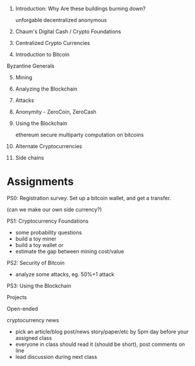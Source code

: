 1. Introduction: Why Are these buildings burning down?

   unforgable
   decentralized
   anonymous

2. Chaum's Digital Cash / Crypto Foundations

3. Centralized Crypto Currencies 

4. Introduction to Bitcoin 

Byzantine Generals

5. Mining

6. Analyzing the Blockchain

7. Attacks

8. Anonymity - ZeroCoin, ZeroCash

9. Using the Blockchain

   ethereum
   secure multiparty computation on bitcoins

10. Alternate Cryptocurrencies

11. Side chains


Assignments
===========

PS0:
Registration survey. 
Set up a bitcoin wallet, and get a transfer.

(can we make our own side currency?)

PS1: Cryptocurrency Foundations
- some probability questions
- build a toy miner
- build a toy wallet
or
- estimate the gap between mining cost/value

PS2: Security of Bitcoin
- analyze some attacks, eg. 50%+1 attack

PS3: Using the Blockchain


Projects

Open-ended


cryptocurrency news
- pick an article/blog post/news story/paper/etc by 5pm day before your
assigned class
- everyone in class should read it (should be short), post comments on
line
- lead discussion during next class

